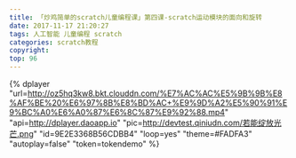 ```yaml
---
title: 「炒鸡简单的scratch儿童编程课」第四课-scratch运动模块的面向和旋转
date: 2017-11-17 21:20:27
tags: 人工智能 儿童编程 scratch
categories: scratch教程
copyright:
top: 96
---
```



<!--more-->
{% dplayer "url=http://oz5hq3kw8.bkt.clouddn.com/%E7%AC%AC%E5%9B%9B%E8%AF%BE%20%E6%97%8B%E8%BD%AC+%E9%9D%A2%E5%90%91%E9%BC%A0%E6%A0%87%E6%8C%87%E9%92%88.mp4" "api=http://dplayer.daoapp.io" "pic=http://devtest.qiniudn.com/若能绽放光芒.png" "id=9E2E3368B56CDBB4" "loop=yes" "theme=#FADFA3" "autoplay=false" "token=tokendemo" %}


